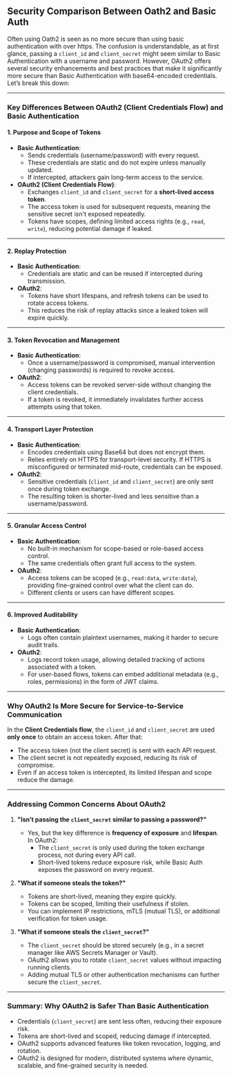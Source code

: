## Security Comparison Between Oath2 and Basic Auth

Often using Oath2 is seen as no more secure than using basic authentication with over https.  The confusion is understandable, as at first glance, passing a `client_id` and `client_secret` might seem similar to Basic Authentication with a username and password. However, OAuth2 offers several security enhancements and best practices that make it significantly more secure than Basic Authentication with base64-encoded credentials. Let’s break this down:

---

### Key Differences Between OAuth2 (Client Credentials Flow) and Basic Authentication

#### 1. **Purpose and Scope of Tokens**
   - **Basic Authentication**:
     - Sends credentials (username/password) with every request.
     - These credentials are static and do not expire unless manually updated.
     - If intercepted, attackers gain long-term access to the service.
   - **OAuth2 (Client Credentials Flow)**:
     - Exchanges `client_id` and `client_secret` for a **short-lived access token**.
     - The access token is used for subsequent requests, meaning the sensitive secret isn't exposed repeatedly.
     - Tokens have scopes, defining limited access rights (e.g., `read`, `write`), reducing potential damage if leaked.

---

#### 2. **Replay Protection**
   - **Basic Authentication**:
     - Credentials are static and can be reused if intercepted during transmission.
   - **OAuth2**:
     - Tokens have short lifespans, and refresh tokens can be used to rotate access tokens.
     - This reduces the risk of replay attacks since a leaked token will expire quickly.

---

#### 3. **Token Revocation and Management**
   - **Basic Authentication**:
     - Once a username/password is compromised, manual intervention (changing passwords) is required to revoke access.
   - **OAuth2**:
     - Access tokens can be revoked server-side without changing the client credentials.
     - If a token is revoked, it immediately invalidates further access attempts using that token.

---

#### 4. **Transport Layer Protection**
   - **Basic Authentication**:
     - Encodes credentials using Base64 but does not encrypt them.
     - Relies entirely on HTTPS for transport-level security. If HTTPS is misconfigured or terminated mid-route, credentials can be exposed.
   - **OAuth2**:
     - Sensitive credentials (`client_id` and `client_secret`) are only sent once during token exchange.
     - The resulting token is shorter-lived and less sensitive than a username/password.

---

#### 5. **Granular Access Control**
   - **Basic Authentication**:
     - No built-in mechanism for scope-based or role-based access control.
     - The same credentials often grant full access to the system.
   - **OAuth2**:
     - Access tokens can be scoped (e.g., `read:data`, `write:data`), providing fine-grained control over what the client can do.
     - Different clients or users can have different scopes.

---

#### 6. **Improved Auditability**
   - **Basic Authentication**:
     - Logs often contain plaintext usernames, making it harder to secure audit trails.
   - **OAuth2**:
     - Logs record token usage, allowing detailed tracking of actions associated with a token.
     - For user-based flows, tokens can embed additional metadata (e.g., roles, permissions) in the form of JWT claims.

---

### Why OAuth2 Is More Secure for Service-to-Service Communication

In the **Client Credentials flow**, the `client_id` and `client_secret` are used **only once** to obtain an access token. After that:
- The access token (not the client secret) is sent with each API request.
- The client secret is not repeatedly exposed, reducing its risk of compromise.
- Even if an access token is intercepted, its limited lifespan and scope reduce the damage.

---

### Addressing Common Concerns About OAuth2

1. **"Isn’t passing the `client_secret` similar to passing a password?"**
   - Yes, but the key difference is **frequency of exposure** and **lifespan**. In OAuth2:
     - The `client_secret` is only used during the token exchange process, not during every API call.
     - Short-lived tokens reduce exposure risk, while Basic Auth exposes the password on every request.

2. **"What if someone steals the token?"**
   - Tokens are short-lived, meaning they expire quickly.
   - Tokens can be scoped, limiting their usefulness if stolen.
   - You can implement IP restrictions, mTLS (mutual TLS), or additional verification for token usage.

3. **"What if someone steals the `client_secret`?"**
   - The `client_secret` should be stored securely (e.g., in a secret manager like AWS Secrets Manager or Vault).
   - OAuth2 allows you to rotate `client_secret` values without impacting running clients.
   - Adding mutual TLS or other authentication mechanisms can further secure the `client_secret`.

---

### Summary: Why OAuth2 is Safer Than Basic Authentication
- Credentials (`client_secret`) are sent less often, reducing their exposure risk.
- Tokens are short-lived and scoped, reducing damage if intercepted.
- OAuth2 supports advanced features like token revocation, logging, and rotation.
- OAuth2 is designed for modern, distributed systems where dynamic, scalable, and fine-grained security is needed.

